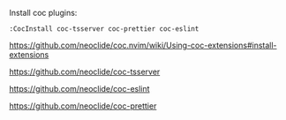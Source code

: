 Install coc plugins:

`
:CocInstall coc-tsserver coc-prettier coc-eslint 
`

https://github.com/neoclide/coc.nvim/wiki/Using-coc-extensions#install-extensions

https://github.com/neoclide/coc-tsserver

https://github.com/neoclide/coc-eslint

https://github.com/neoclide/coc-prettier
